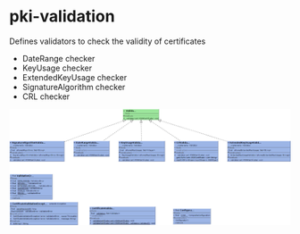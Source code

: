 pki-validation
==============

Defines validators to check the validity of certificates

- DateRange checker
- KeyUsage checker
- ExtendedKeyUsage checker
- SignatureAlgorithm checker
- CRL checker

![Class diagram](classes.png)
